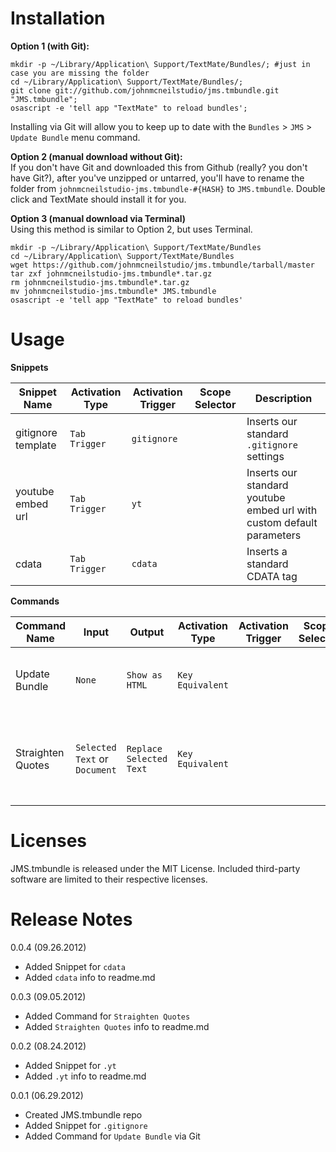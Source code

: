 # Installation

**Option 1 (with Git):**
	
	mkdir -p ~/Library/Application\ Support/TextMate/Bundles/; #just in case you are missing the folder
	cd ~/Library/Application\ Support/TextMate/Bundles/;
	git clone git://github.com/johnmcneilstudio/jms.tmbundle.git "JMS.tmbundle";
	osascript -e 'tell app "TextMate" to reload bundles';
	
Installing via Git will allow you to keep up to date with the `Bundles` > `JMS` > `Update Bundle` menu command.  

**Option 2 (manual download without Git):**  
If you don't have Git and downloaded this from Github (really? you don't have Git?), after you've unzipped or untarred, you'll have to rename the folder from `johnmcneilstudio-jms.tmbundle-#{HASH}` to `JMS.tmbundle`. Double click and TextMate should install it for you.


**Option 3 (manual download via Terminal)**  
Using this method is similar to Option 2, but uses Terminal.


	mkdir -p ~/Library/Application\ Support/TextMate/Bundles
	cd ~/Library/Application\ Support/TextMate/Bundles
	wget https://github.com/johnmcneilstudio/jms.tmbundle/tarball/master
	tar zxf johnmcneilstudio-jms.tmbundle*.tar.gz
	rm johnmcneilstudio-jms.tmbundle*.tar.gz
	mv johnmcneilstudio-jms.tmbundle* JMS.tmbundle
	osascript -e 'tell app "TextMate" to reload bundles'

# Usage

**Snippets**  

| Snippet Name | Activation Type | Activation Trigger | Scope Selector | Description |
| ------------ | --------------- | ------------------ | -------------- | ----------- |
| gitignore template | `Tab Trigger` | `gitignore` | | Inserts our standard `.gitignore` settings |
| youtube embed url | `Tab Trigger` | `yt` | | Inserts our standard youtube embed url with custom default parameters |
| cdata | `Tab Trigger` | `cdata` | | Inserts a standard CDATA tag |

**Commands**  

| Command Name | Input | Output | Activation Type | Activation Trigger | Scope Selector | Description |
| ------------ | ----- | ------ | --------------- | ------------------ | -------------- | ----------- |
| Update Bundle | `None` | `Show as HTML` | `Key Equivalent` | | | Updates the JMS TextMate Bundle via Git |
| Straighten Quotes | `Selected Text` or `Document` | `Replace Selected Text` | `Key Equivalent` | | | Replaces curly single and double quotes with compatible ASCII equivalents |


# Licenses
JMS.tmbundle is released under the MIT License. Included third-party software are limited to their respective licenses.

# Release Notes
0.0.4 (09.26.2012)

* Added Snippet for `cdata`
* Added `cdata` info to readme.md

0.0.3 (09.05.2012)

* Added Command for `Straighten Quotes`
* Added `Straighten Quotes` info to readme.md

0.0.2 (08.24.2012)

* Added Snippet for `.yt`
* Added `.yt` info to readme.md

0.0.1 (06.29.2012)

* Created JMS.tmbundle repo
* Added Snippet for `.gitignore`
* Added Command for `Update Bundle` via Git
